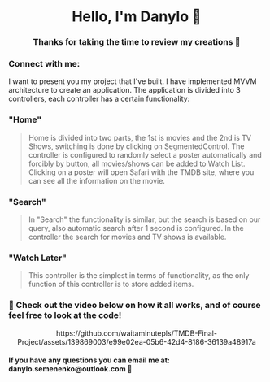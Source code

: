 <h1 align="center">Hello, I'm Danylo 👋</h1>
<h3 align="center">Thanks for taking the time to review my creations 🚀</h3>

<h3 align="left">Connect with me:</h3>
<p align="left">
</p>

I want to present you my project that I've built. I have implemented MVVM architecture to create an application. The application is divided into 3 controllers, each controller has a certain functionality: 

### "Home"

> Home is divided into two parts, the 1st is movies and the 2nd is TV Shows, switching is done by clicking on SegmentedControl. The controller is configured to randomly select a poster automatically and forcibly by button, all movies/shows can be added to Watch List. Clicking on a poster will open Safari with the TMDB site, where you can see all the information on the movie. 

### "Search" 

> In "Search" the functionality is similar, but the search is based on our query, also automatic search after 1 second is configured. In the controller the search for movies and TV shows is available. 

### "Watch Later"

> This controller is the simplest in terms of functionality, as the only function of this controller is to store added items. 



### 🎥 Check out the video below on how it all works, and of course feel free to look at the code!
<p align="center">
https://github.com/waitaminutepls/TMDB-Final-Project/assets/139869003/e99e02ea-05b6-42d4-8186-36139a48917a
</p>

  

<h4 align="left">If you have any questions you can email me at: danylo.semenenko@outlook.com 🙌</h3>


